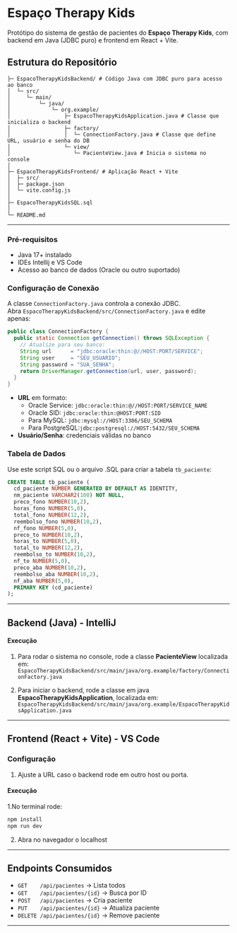 # Espaço Therapy Kids

Protótipo do sistema de gestão de pacientes do **Espaço Therapy Kids**, com backend em Java (JDBC puro) e frontend em React + Vite.

## Estrutura do Repositório

```
├─ EspacoTherapyKidsBackend/ # Código Java com JDBC puro para acesso ao banco
│  └─ src/
│     └─ main/
│         └─ java/
│             └─ org.example/
│                 ├─ EspacoTherapyKidsApplication.java # Classe que inicializa o backend
│                 ├─ factory/
│                 │  └─ ConnectionFactory.java # Classe que define URL, usuário e senha do DB
│                 └─ view/
│                    └─ PacienteView.java # Inicia o sistema no console
│
├─ EspacoTherapyKidsFrontend/ # Aplicação React + Vite
│  ├─ src/
│  ├─ package.json
│  └─ vite.config.js
│
├─ EspacoTherapyKidsSQL.sql
│
└─ README.md    
```

---

### Pré-requisitos

- Java 17+ instalado
- IDEs Intellij e VS Code
- Acesso ao banco de dados (Oracle ou outro suportado)

### Configuração de Conexão

A classe `ConnectionFactory.java` controla a conexão JDBC.  
Abra `EspacoTherapyKidsBackend/src/ConnectionFactory.java` e edite apenas:

```java
public class ConnectionFactory {
  public static Connection getConnection() throws SQLException {
    // Atualize para seu banco:
    String url      = "jdbc:oracle:thin:@//HOST:PORT/SERVICE";
    String user     = "SEU_USUARIO";
    String password = "SUA_SENHA";
    return DriverManager.getConnection(url, user, password);
  }
}
```

- **URL** em formato:
  - Oracle Service: `jdbc:oracle:thin:@//HOST:PORT/SERVICE_NAME`
  - Oracle SID:     `jdbc:oracle:thin:@HOST:PORT:SID`
  - Para MySQL:     `jdbc:mysql://HOST:3306/SEU_SCHEMA`
  - Para PostgreSQL:`jdbc:postgresql://HOST:5432/SEU_SCHEMA`
- **Usuário/Senha**: credenciais válidas no banco

### Tabela de Dados

Use este script SQL ou o arquivo .SQL para criar a tabela `tb_paciente`:

```sql
CREATE TABLE tb_paciente (
  cd_paciente NUMBER GENERATED BY DEFAULT AS IDENTITY,
  nm_paciente VARCHAR2(100) NOT NULL,
  preco_fono NUMBER(10,2),
  horas_fono NUMBER(5,0),
  total_fono NUMBER(12,2),
  reembolso_fono NUMBER(10,2),
  nf_fono NUMBER(5,0),
  preco_to NUMBER(10,2),
  horas_to NUMBER(5,0),
  total_to NUMBER(12,2),
  reembolso_to NUMBER(10,2),
  nf_to NUMBER(5,0),
  preco_aba NUMBER(10,2),
  reembolso_aba NUMBER(10,2),
  nf_aba NUMBER(5,0),
  PRIMARY KEY (cd_paciente)
);
```
---

## Backend (Java) - IntelliJ

#### Execução

1. Para rodar o sistema no console, rode a classe **PacienteView** localizada em: `EspacoTherapyKidsBackend/src/main/java/org.example/factory/ConnectionFactory.java`

2. Para iniciar o backend, rode a classe em java **EspacoTherapyKidsApplication**, localizada em: `EspacoTherapyKidsBackend/src/main/java/org.example/EspacoTherapyKidsApplication.java`

---

## Frontend (React + Vite) - VS Code

### Configuração

1. Ajuste a URL caso o backend rode em outro host ou porta.

#### Execução

1.No terminal rode:

```bash
npm install
npm run dev
```
2. Abra no navegador o localhost

---

## Endpoints Consumidos

- `GET    /api/pacientes`        → Lista todos
- `GET    /api/pacientes/{id}`   → Busca por ID
- `POST   /api/pacientes`        → Cria paciente
- `PUT    /api/pacientes/{id}`   → Atualiza paciente
- `DELETE /api/pacientes/{id}`   → Remove paciente

---
